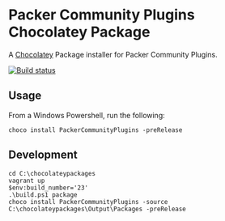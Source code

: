 # Packer Community Plugins Chocolatey Package

A [Chocolatey](http://chocolatey.org/) Package installer for Packer Community Plugins.

[![Build status](https://ci.appveyor.com/api/projects/status/gaun5h7g26f8mq98?svg=true)](https://ci.appveyor.com/project/mefellows/packer-community-chocolatey)

## Usage

From a Windows Powershell, run the following:

```
choco install PackerCommunityPlugins -preRelease
```

## Development
 
``` 
cd C:\chocolateypackages
vagrant up
$env:build_number='23'
.\build.ps1 package
choco install PackerCommunityPlugins -source C:\chocolateypackages\Output\Packages -preRelease
```